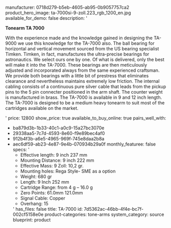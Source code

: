manufacturer: 0718d279-b5eb-4605-ab95-0b9057757ca2
product_hero_image: ta-7000si-9-zoll.223_rgb_1200_en.jpg
available_for_demo: false
description: '<p><strong>Tonearm TA 7000</strong></p><p>With the experience made and the knowledge gained in designing the TA-9000 we use this knowledge for the TA-7000 also. The ball bearing for horizontal and vertical movement sourced from the US bearing specialist Timken. Timken, in fact, manufactures the ultra-precise bearings for astronautics. We select ours one by one. Of what is delivered, only the best will make it into the TA-7000. These bearings are then meticulously adjusted and incorporated always from the same experienced craftsman. We provide both bearings with a little bit of prestress that eliminates clearance and nevertheless maintains extremely low friction. The internal cabling consists of a continuous pure silver cable that leads from the pickup pins to the 5 pin connecter positioned in the arm shaft. The counter weight is manufactured in brass. The TA-7000 is available in 9 and 12 inch length. The TA-7000 is designed to be a medium heavy tonearm to suit most of the cartridges available on the market.</p>'
price: 12800
show_price: true
available_to_buy_online: true
pairs_well_with:
  - ba879d3b-1b33-40c1-a0c9-15a27bc3070e
  - 29338aa5-7c7d-4593-8e60-f9e89bec4af0
  - 912b4f3b-a6e5-4965-969f-745e8daa2b8a
  - aec6df59-ab23-4e87-9e4b-070934b29a0f
monthly_featuree: false
specs: '<ul><li>Effective length: 9 inch 237 mm</li><li>Mounting Distance: 9 inch 222 mm</li><li>Effective Mass: 9 Zoll: 10,2 gr.</li><li>Mounting holes: Rega Style- SME as a option</li><li>Weight: 680 gr</li><li>Length: 9 Inch 252 mm</li><li>Cartridge Range: from 4 g – 16.0 g</li><li>Zero Points: 61.0mm 121.0mm</li><li>Signal Cable: Copper</li><li>Overhang: 15</li></ul>'
has_files: false
title: TA-7000
id: 7d5362ac-46bb-4f4e-bc7f-002cf5158e0e
product-categories: tone-arms
system_category: source
blueprint: product
